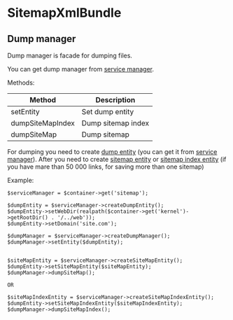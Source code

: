 SitemapXmlBundle
=================

Dump manager
------------

Dump manager is facade for dumping files.

You can get dump manager from [service manager][1].

Methods:

|   Method             |   Description          |
|----------------------|------------------------|
|   setEntity          |   Set dump entity      |
|   dumpSiteMapIndex   |   Dump sitemap index   |
|   dumpSiteMap        |   Dump sitemap         |

For dumping you need to create [dump entity][2] (you can get it from [service manager][1]).
After you need to create [sitemap entity][3] or [sitemap index entity][4] (if you have mare than 50 000 links, for saving more than one sitemap)

Example: 

    $serviceManager = $container->get('sitemap');

    $dumpEntity = $serviceManager->createDumpEntity();
    $dumpEntity->setWebDir(realpath($container->get('kernel')->getRootDir() . '/../web'));
    $dumpEntity->setDomain('site.com');
    
    $dumpManager = $serviceManager->createDumpManager();
    $dumpManager->setEntity($dumpEntity);
    
    
    $siteMapEntity = $serviceManager->createSiteMapEntity(); 
    $dumpEntity->setSiteMapEntity($siteMapEntity);
    $dumpManager->dumpSiteMap();
    
    OR
    
    $siteMapIndexEntity = $serviceManager->createSiteMapIndexEntity();
    $dumpEntity->setSiteMapIndexEntity($siteMapIndexEntity);
    $dumpManager->dumpSiteMapIndex();

[1]:  https://github.com/evheniy/SitemapXmlBundle/blob/master/Resources/docs/service_manager.md
[2]:  https://github.com/evheniy/SitemapXmlBundle/blob/master/Resources/docs/dump_entity.md
[3]:  https://github.com/evheniy/SitemapXmlBundle/blob/master/Resources/docs/sitemap_entity.md
[4]:  https://github.com/evheniy/SitemapXmlBundle/blob/master/Resources/docs/sitemap_index_entity.md